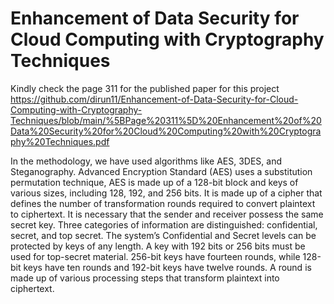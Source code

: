 # Enhancement of Data Security for Cloud Computing with Cryptography Techniques


Kindly check the page 311 for the published paper for this project 
https://github.com/dirun11/Enhancement-of-Data-Security-for-Cloud-Computing-with-Cryptography-Techniques/blob/main/%5BPage%20311%5D%20Enhancement%20of%20Data%20Security%20for%20Cloud%20Computing%20with%20Cryptography%20Techniques.pdf



In the methodology, we have used algorithms like AES, 3DES, and Steganography.
Advanced Encryption Standard (AES) uses a substitution permutation technique,
AES is made up of a 128-bit block and keys of various sizes, including 128, 192, and
256 bits. It is made up of a cipher that defines the number of transformation rounds
required to convert plaintext to ciphertext.
It is necessary that the sender and receiver possess the same secret key. Three
categories of information are distinguished: confidential, secret, and top secret. The
system’s Confidential and Secret levels can be protected by keys of any length. A
key with 192 bits or 256 bits must be used for top-secret material. 256-bit keys have
fourteen rounds, while 128-bit keys have ten rounds and 192-bit keys have twelve
rounds. A round is made up of various processing steps that transform plaintext into
ciphertext. 

